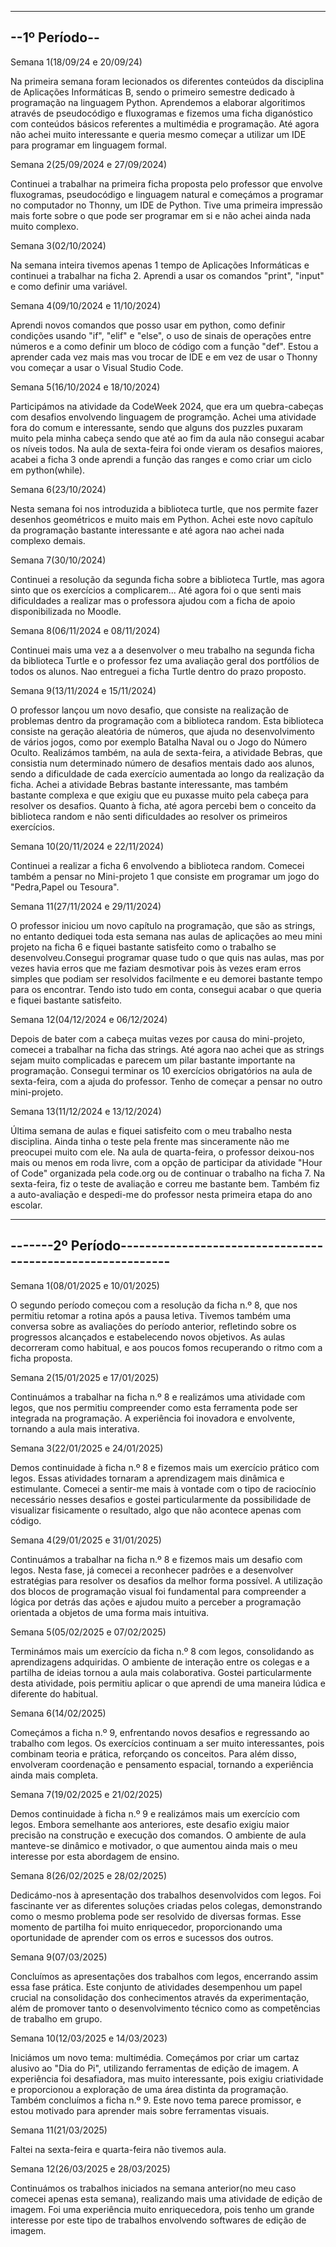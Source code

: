 ----------------------------------------------------------------------------
--1º Período--
----------------------------------------------------------------------------

Semana 1(18/09/24 e 20/09/24)

Na primeira semana foram lecionados os diferentes conteúdos da disciplina de Aplicações Informáticas B, sendo o primeiro semestre 
dedicado à programação na linguagem Python. Aprendemos a elaborar algoritimos através de pseudocódigo e fluxogramas e fizemos uma
ficha diganóstico com conteúdos básicos referentes a multimédia e programação. Até agora não achei muito interessante e queria mesmo 
começar a utilizar um IDE para programar em linguagem formal.

Semana 2(25/09/2024 e 27/09/2024)

Continuei a trabalhar na primeira ficha proposta pelo professor que envolve fluxogramas, pseudocódigo e linguagem natural e começámos
a programar no computador no Thonny, um IDE de Python. Tive uma primeira impressão mais forte sobre o que pode ser programar em si e não
achei ainda nada muito complexo.

Semana 3(02/10/2024)

Na semana inteira tivemos apenas 1 tempo de Aplicações Informáticas e continuei a trabalhar na ficha 2. Aprendi a usar os comandos "print",
"input" e como definir uma variável.

Semana 4(09/10/2024 e 11/10/2024)

Aprendi novos comandos que posso usar em python, como definir condições usando "if", "elif" e "else", o uso de sinais de operações entre
números e a como definir um bloco de código com a função "def". Estou a aprender cada vez mais mas vou trocar de IDE e em vez de usar o Thonny vou começar a usar o Visual Studio Code.

Semana 5(16/10/2024 e 18/10/2024)

Participámos na atividade da CodeWeek 2024, que era um quebra-cabeças com desafios envolvendo linguagem de programção. Achei uma atividade fora do
comum e interessante, sendo que alguns dos puzzles puxaram muito pela minha cabeça sendo que até ao fim da aula não consegui acabar
os níveis todos. Na aula de sexta-feira foi onde vieram os desafios maiores, acabei a ficha 3 onde aprendi a função das ranges e como criar um ciclo
em python(while).

Semana 6(23/10/2024)

Nesta semana foi nos introduzida a biblioteca turtle, que nos permite fazer desenhos geométricos e muito mais em Python. Achei este novo capítulo da programação
bastante interessante e até agora nao achei nada complexo demais.

Semana 7(30/10/2024)

Continuei a resolução da segunda ficha sobre a biblioteca Turtle, mas agora sinto que os exercícios a complicarem... Até agora foi o que senti mais dificuldades
a realizar mas o professora ajudou com a ficha de apoio disponibilizada no Moodle.

Semana 8(06/11/2024 e 08/11/2024)

Continuei mais uma vez a a desenvolver o meu trabalho na segunda ficha da biblioteca Turtle e o professor fez uma avaliação geral dos portfólios de todos os alunos.
Nao entreguei a ficha Turtle dentro do prazo proposto.

Semana 9(13/11/2024 e 15/11/2024)

O professor lançou um novo desafio, que consiste na realização de problemas dentro da programação com a biblioteca random. Esta biblioteca consiste na geração aleatória de
números, que ajuda no desenvolvimento de vários jogos, como por exemplo Batalha Naval ou o Jogo do Número Oculto. Realizámos também, na aula de sexta-feira, a atividade 
Bebras, que consistia num determinado número de desafios mentais dado aos alunos, sendo a dificuldade de cada exercício aumentada ao longo da realização da ficha. Achei a 
atividade Bebras bastante interessante, mas também bastante complexa e que exigiu que eu puxasse muito pela cabeça para resolver os desafios. Quanto à ficha, até agora percebi
bem o conceito da biblioteca random e não senti dificuldades ao resolver os primeiros exercícios.

Semana 10(20/11/2024 e 22/11/2024)

Continuei a realizar a ficha 6 envolvendo a biblioteca random. Comecei também a pensar no Mini-projeto 1 que consiste em programar um jogo do "Pedra,Papel ou Tesoura".

Semana 11(27/11/2024 e 29/11/2024)

O professor iniciou um novo capítulo na programação, que são as strings, no entanto dediquei toda esta semana nas aulas de aplicações ao meu mini projeto na ficha 6
e fiquei bastante satisfeito como o trabalho se desenvolveu.Consegui programar quase tudo o que quis nas aulas, mas por vezes havia erros que me faziam desmotivar pois às vezes eram erros simples que podiam ser resolvidos facilmente e eu demorei bastante tempo para os encontrar. Tendo isto tudo em conta, consegui acabar o que queria e fiquei bastante satisfeito.

Semana 12(04/12/2024 e 06/12/2024)

Depois de bater com a cabeça muitas vezes por causa do mini-projeto, comecei a trabalhar na ficha das strings. Até agora nao achei que as strings sejam muito complicadas e parecem um pilar 
bastante importante na programação. Consegui terminar os 10 exercícios obrigatórios na aula de sexta-feira, com a ajuda do professor. Tenho de começar a pensar no outro mini-projeto.
 
Semana 13(11/12/2024 e 13/12/2024)

Última semana de aulas e fiquei satisfeito com o meu trabalho nesta disciplina. Ainda tinha o teste pela frente mas sinceramente não me preocupei muito com ele. Na aula de quarta-feira, o professor deixou-nos mais ou menos em roda livre, com a opção de participar da atividade "Hour of Code" organizada pela code.org ou de continuar o trabalho na ficha 7. Na sexta-feira, fiz o teste de avaliação e correu me bastante bem. Também fiz a auto-avaliação e despedi-me do professor nesta primeira etapa do ano escolar.


----------------------------------------------------------------------------
-------2º Período-----------------------------------------------------------
----------------------------------------------------------------------------

Semana 1(08/01/2025 e 10/01/2025)

O segundo período começou com a resolução da ficha n.º 8, que nos permitiu retomar a rotina após a pausa letiva. Tivemos também uma conversa sobre as avaliações do período anterior, refletindo sobre os progressos alcançados e estabelecendo novos objetivos. As aulas decorreram como habitual, e aos poucos fomos recuperando o ritmo com a ficha proposta.

Semana 2(15/01/2025 e 17/01/2025)

Continuámos a trabalhar na ficha n.º 8 e realizámos uma atividade com legos, que nos permitiu compreender como esta ferramenta pode ser integrada na programação. A experiência foi inovadora e envolvente, tornando a aula mais interativa.

Semana 3(22/01/2025 e 24/01/2025)

Demos continuidade à ficha n.º 8 e fizemos mais um exercício prático com legos. Essas atividades tornaram a aprendizagem mais dinâmica e estimulante. Comecei a sentir-me mais à vontade com o tipo de raciocínio necessário nesses desafios e gostei particularmente da possibilidade de visualizar fisicamente o resultado, algo que não acontece apenas com código.

Semana 4(29/01/2025 e 31/01/2025)

Continuámos a trabalhar na ficha n.º 8 e fizemos mais um desafio com legos. Nesta fase, já comecei a reconhecer padrões e a desenvolver estratégias para resolver os desafios da melhor forma possível. A utilização dos blocos de programação visual foi fundamental para compreender a lógica por detrás das ações e ajudou muito a perceber a programação orientada a objetos de uma forma mais intuitiva.

Semana 5(05/02/2025 e 07/02/2025)

Terminámos mais um exercício da ficha n.º 8 com legos, consolidando as aprendizagens adquiridas. O ambiente de interação entre os colegas e a partilha de ideias tornou a aula mais colaborativa. Gostei particularmente desta atividade, pois permitiu aplicar o que aprendi de uma maneira lúdica e diferente do habitual.

Semana 6(14/02/2025)

Começámos a ficha n.º 9, enfrentando novos desafios e regressando ao trabalho com legos. Os exercícios continuam a ser muito interessantes, pois combinam teoria e prática, reforçando os conceitos. Para além disso, envolveram coordenação e pensamento espacial, tornando a experiência ainda mais completa.

Semana 7(19/02/2025 e 21/02/2025)

Demos continuidade à ficha n.º 9 e realizámos mais um exercício com legos. Embora semelhante aos anteriores, este desafio exigiu maior precisão na construção e execução dos comandos. O ambiente de aula manteve-se dinâmico e motivador, o que aumentou ainda mais o meu interesse por esta abordagem de ensino.

Semana 8(26/02/2025 e 28/02/2025)

Dedicámo-nos à apresentação dos trabalhos desenvolvidos com legos. Foi fascinante ver as diferentes soluções criadas pelos colegas, demonstrando como o mesmo problema pode ser resolvido de diversas formas. Esse momento de partilha foi muito enriquecedor, proporcionando uma oportunidade de aprender com os erros e sucessos dos outros.

Semana 9(07/03/2025)

Concluímos as apresentações dos trabalhos com legos, encerrando assim essa fase prática. Este conjunto de atividades desempenhou um papel crucial na consolidação dos conhecimentos através da experimentação, além de promover tanto o desenvolvimento técnico como as competências de trabalho em grupo.

Semana 10(12/03/2025 e 14/03/2023)

Iniciámos um novo tema: multimédia. Começámos por criar um cartaz alusivo ao "Dia do Pi", utilizando ferramentas de edição de imagem. A experiência foi desafiadora, mas muito interessante, pois exigiu criatividade e proporcionou a exploração de uma área distinta da programação. Também concluímos a ficha n.º 9. Este novo tema parece promissor, e estou motivado para aprender mais sobre ferramentas visuais.

Semana 11(21/03/2025)

Faltei na sexta-feira e quarta-feira não tivemos aula.

Semana 12(26/03/2025 e 28/03/2025)

Continuámos os trabalhos iniciados na semana anterior(no meu caso comecei apenas esta semana), realizando mais uma atividade de edição de imagem. Foi uma experiência muito enriquecedora, pois tenho um grande interesse por este tipo de trabalhos envolvendo softwares de edição de imagem.


